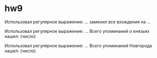 # hw9
Использовал регулярное выражение: ... заменил все вхождения на ...

Использовал регулярное выражение: ... Всего упоминаний о князьях нашел: (число)

Использовал регулярное выражение: ... Всего упоминаний Новгорода нашел: (число)
